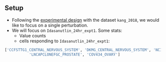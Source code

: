 ## Setup
- Following the [experimental design](https://www.sc-best-practices.org/conditions/perturbation_modeling.html?highlight=interaction) with the dataset `kang_2018`, we would like to focus on a single perturbation. 
- We will focus on `Idasanutlin_24hr_expt1`. Some stats:
	- Value counts
	- cells responding to `Idasanutlin_24hr_expt1`:
```python
['CCFSTTG1_CENTRAL_NERVOUS_SYSTEM', 'DKMG_CENTRAL_NERVOUS_SYSTEM', 'NCIH226_LUNG', 'SNU1079_BILIARY_TRACT', 'RCC10RGB_KIDNEY',  
           'LNCAPCLONEFGC_PROSTATE', 'COV434_OVARY']
```



